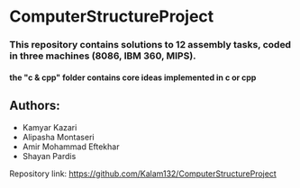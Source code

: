 # ComputerStructureProject

### This repository contains solutions to 12 assembly tasks, coded in three machines (8086, IBM 360, MIPS).

#### the "c & cpp" folder contains core ideas implemented in c or cpp

## Authors:
* Kamyar Kazari
* Alipasha Montaseri
* Amir Mohammad Eftekhar
* Shayan Pardis

Repository link:
https://github.com/Kalam132/ComputerStructureProject
